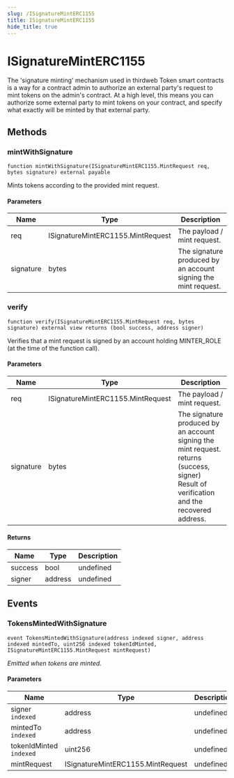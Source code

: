 ```yaml
---
slug: /ISignatureMintERC1155
title: ISignatureMintERC1155
hide_title: true
---
```


# ISignatureMintERC1155

The &#39;signature minting&#39; mechanism used in thirdweb Token smart contracts is a way for a contract admin to authorize an external party&#39;s request to mint tokens on the admin&#39;s contract. At a high level, this means you can authorize some external party to mint tokens on your contract, and specify what exactly will be minted by that external party.

## Methods

### mintWithSignature

```solidity
function mintWithSignature(ISignatureMintERC1155.MintRequest req, bytes signature) external payable
```

Mints tokens according to the provided mint request.

#### Parameters

| Name      | Type                              | Description                                                    |
| --------- | --------------------------------- | -------------------------------------------------------------- |
| req       | ISignatureMintERC1155.MintRequest | The payload / mint request.                                    |
| signature | bytes                             | The signature produced by an account signing the mint request. |

### verify

```solidity
function verify(ISignatureMintERC1155.MintRequest req, bytes signature) external view returns (bool success, address signer)
```

Verifies that a mint request is signed by an account holding MINTER_ROLE (at the time of the function call).

#### Parameters

| Name      | Type                              | Description                                                                                                                                |
| --------- | --------------------------------- | ------------------------------------------------------------------------------------------------------------------------------------------ |
| req       | ISignatureMintERC1155.MintRequest | The payload / mint request.                                                                                                                |
| signature | bytes                             | The signature produced by an account signing the mint request. returns (success, signer) Result of verification and the recovered address. |

#### Returns

| Name    | Type    | Description |
| ------- | ------- | ----------- |
| success | bool    | undefined   |
| signer  | address | undefined   |

## Events

### TokensMintedWithSignature

```solidity
event TokensMintedWithSignature(address indexed signer, address indexed mintedTo, uint256 indexed tokenIdMinted, ISignatureMintERC1155.MintRequest mintRequest)
```

_Emitted when tokens are minted._

#### Parameters

| Name                    | Type                              | Description |
| ----------------------- | --------------------------------- | ----------- |
| signer `indexed`        | address                           | undefined   |
| mintedTo `indexed`      | address                           | undefined   |
| tokenIdMinted `indexed` | uint256                           | undefined   |
| mintRequest             | ISignatureMintERC1155.MintRequest | undefined   |
